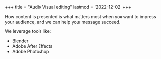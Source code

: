 +++
title = "Audio Visual editing"
lastmod = '2022-12-02'
+++

How content is presented is what matters most when you want to impress your
audience, and we can help your message succeed.

<!--more-->

We leverage tools like:

* Blender
* Adobe After Effects
* Adobe Photoshop
